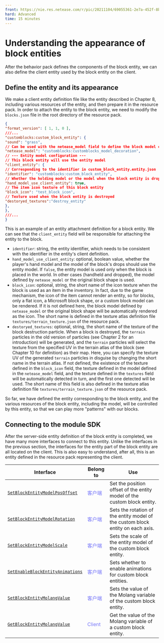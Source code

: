 ```yaml
--- 
front: https://nie.res.netease.com/r/pic/20211104/69055361-2e7a-452f-8b1a-f23e1262a03a.jpg 
hard: Advanced 
time: 15 minutes 
--- 
```

# Understanding the appearance of block entities 

After the behavior pack defines the components of the block entity, we can also define the client entity used by the block entity on the client. 

## Define the entity and its appearance 

We make a client entity definition file like the entity described in Chapter 8, including various resources of the entity, and then prepare it in the resource pack. In order to attach the entity to the block entity, we need to modify the `blocks.json` file in the root directory of the resource pack. 

```json 
{ 
"format_version": [ 1, 1, 0 ], 
///... 
"customblocks:custom_block_entity": { 
"sound": "grass", 
// Can be used with the netease_model field to define the block model of the block 
"netease_model": "customblocks:customblocks_model_decoration", 
// --- Entity model configuration --- 
// This block entity will use the entity model 
"client_entity": { 
// Corresponding to the identifier in custom_block_entity.entity.json 
"identifier": "customblocks:custom_block_entity", 
// Whether the holding model or the model when the block entity is dropped uses this entity model. 
"hand_model_use_client_entity": true, 
// The item icon texture of this block entity 
"block_icon": "test_block_icon", 
// Texture used when the block entity is destroyed 
"destoryed_textures":"destroy_entity" 
}, 
}, 
///... 
} 
``` 

This is an example of an entity attachment definition for a block entity. We can see that the `client_entity` field will be responsible for attaching the entity to the block. 

- `identifier`: string, the entity identifier, which needs to be consistent with the identifier in the entity's client definition. 
- `hand_model_use_client_entity`: optional, boolean value, whether the player's hand model and the model of the block's drops should use the entity model. If `false`, the entity model is used only when the block is placed in the world. In other cases (handheld and dropped), the model defined by `netease_model` or the original block shape is used. 
- `block_icon`: optional, string, the short name of the icon texture when the block is used as an item in the inventory. In fact, due to the game mechanism, the icon of the item cannot render an entity, so for blocks, only a flat icon, a Microsoft block shape, or a custom block model can be rendered. If it is not defined here, the block model defined by `netease_model` or the original block shape will be automatically rendered as the icon. The short name is defined in the texture atlas definition file `textures/terrain_texture.json` of the resource pack. 
- `destoryed_textures`: optional, string, the short name of the texture of the block destruction particle. When a block is destroyed, the `terrain` particles in the old version of particles (see Chapter 2 for an introduction) will be generated, and the `terrain` particles will select the texture from the specified UV in the terrain atlas of the block (see Chapter 10 for definition) as their map. Here, you can specify the texture UV of the generated `terrain` particles in disguise by changing the short name in the terrain atlas. If not defined, the existence of the texture defined in the `block_icon` field, the texture defined in the model defined in the `netease_model` field, and the texture defined in the `textures` field will be automatically detected in turn, and the first one detected will be used. The short name of this field is also defined in the texture atlas definition file `textures/terrain_texture.json` of the resource pack. 

So far, we have defined the entity corresponding to the block entity, and the various resources of the block entity, including the model, will be controlled by this entity, so that we can play more "patterns" with our blocks. 

## Connecting to the module SDK 


After the server-side entity definition of the block entity is completed, we have many more interfaces to connect to this entity. Unlike the interfaces in the previous section, the interfaces for the entity part of the block entity are all located on the client. This is also easy to understand, after all, this is an entity defined in the resource pack representing the client. 

| Interface | Belong to | Use | 
| ------------------------------------------------------------ | -------------------------------------------------------- | ---------------------------------------------- | 
| <a href="../../../mcdocs/1-ModAPI/接口/方块/创作.html#setblockentitymodelposoffset" rel="noopenner"> `SetBlockEntityModelPosOffset` </a> | <span style="display:inline;color:#7575f9">客户端</span> | Set the position offset of the entity model of the custom block entity. | 
| <a href="../../../mcdocs/1-ModAPI/接口/块/Rendering.html#setblockentitymodelrotation" rel="noopenner"> `SetBlockEntityModelRotation` </a> | <span style="display:inline;color:#7575f9">客户端</span> | Sets the rotation of the entity model of the custom block entity on each axis. | 
| <a href="../../../mcdocs/1-ModAPI/界面/块/Rendering.html#setblockentitymodelscale" rel="noopenner"> `SetBlockEntityModelScale` </a> | <span style="display:inline;color:#7575f9">客户端</span> | Sets the scale of the entity model of the custom block entity. | 
| <a href="../../../mcdocs/1-ModAPI/接口/块/Rendering.html#setenableblockentityanimations" rel="noopenner"> `SetEnableBlockEntityAnimations` </a> | <span style="display:inline;color:#7575f9">客户端</span> | Sets whether to enable animations for custom block entities. | 
| <a href="../../../mcdocs/1-ModAPI/界面/块/Rendering.html#setblockentitymolangvalue" rel="noopenner"> `SetBlockEntityMolangValue` </a> | <span style="display:inline;color:#7575f9">客户端</span> | Sets the value of the Molang variable of the custom block entity. | 
| <a href="../../../mcdocs/1-ModAPI/接口/块/Rendering.html#getblockentitymolangvalue" rel="noopenner"> `GetBlockEntityMolangValue` </a> | <span style="display:inline;color:#7575f9">Client</span> | Get the value of the Molang variable of a custom block entity. | 
